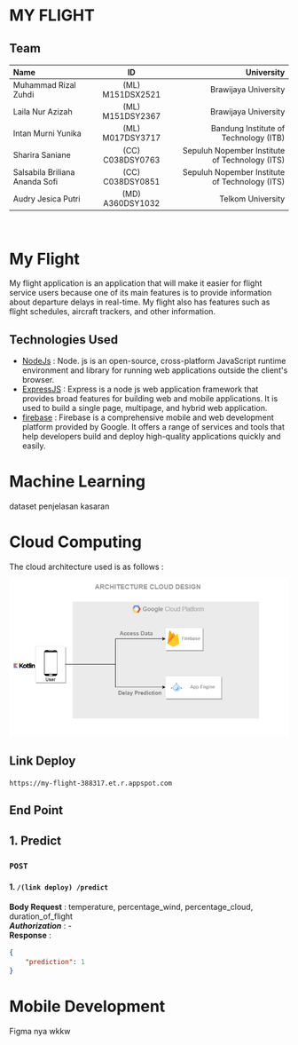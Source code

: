 # **MY FLIGHT**

## **Team**

| Name   | ID | University |
| :------------ |:---------------:| ------:|
| Muhammad Rizal Zuhdi    | (ML) M151DSX2521 |Brawijaya University|
|  Laila Nur Azizah    | (ML) M151DSY2367  |Brawijaya University|
| Intan Murni Yunika   | (ML) M017DSY3717 | Bandung Institute of Technology (ITB)|
| Sharira Saniane      | (CC) C038DSY0763 | Sepuluh Nopember Institute of Technology (ITS)|
| Salsabila Briliana Ananda Sofi    | (CC) C038DSY0851 | Sepuluh Nopember Institute of Technology (ITS)|
|  Audry Jesica Putri    | (MD) A360DSY1032  |Telkom University|
<br/>

# My Flight 
My flight application is an application that will make it easier for flight service users because one of its main features is to provide information about departure delays in real-time. My flight also has features such as flight schedules, aircraft trackers, and other information.


## Technologies Used
* [NodeJs](https://nodejs.org/en) : Node. js is an open-source, cross-platform JavaScript runtime environment and library for running web applications outside the client's browser.
* [ExpressJS](https://expressjs.com/) : Express is a node js web application framework that provides broad features for building web and mobile applications. It is used to build a single page, multipage, and hybrid web application.
* [firebase](https://firebase.google.com/?hl=id) : Firebase is a comprehensive mobile and web development platform provided by Google. It offers a range of services and tools that help developers build and deploy high-quality applications quickly and easily. 



# Machine Learning 

dataset penjelasan kasaran 



# Cloud Computing 
The cloud architecture used is as follows :

![cloud](image/cloud.png)

## Link Deploy 
`https://my-flight-388317.et.r.appspot.com`

## **End Point**
## 1. Predict
### `POST`
#### 1.  `/(link deploy) /predict` <br>
**Body Request**    :  temperature, percentage_wind, percentage_cloud, duration_of_flight <br>
***Authorization*** : -  <br>
**Response** :
```JSON
{
    "prediction": 1
}
```

# Mobile Development 
Figma nya wkkw

